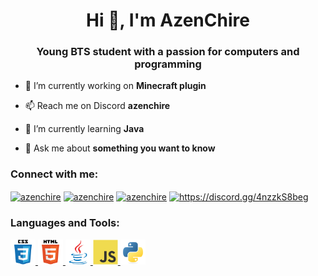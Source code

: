 <h1 align="center">Hi 👋, I'm AzenChire</h1>
<h3 align="center">Young BTS student with a passion for computers and programming</h3>

- 🔭 I’m currently working on **Minecraft plugin**

- 📫 Reach me on Discord **azenchire**

- 🌱 I’m currently learning **Java**

- 💬 Ask me about **something you want to know**

<h3 align="left">Connect with me:</h3>
<p align="left">
<a href="https://twitter.com/azenchire" target="blank"><img align="center" src="https://raw.githubusercontent.com/rahuldkjain/github-profile-readme-generator/master/src/images/icons/Social/twitter.svg" alt="azenchire" height="30" width="40" /></a>
<a href="https://instagram.com/azenchirel" target="blank"><img align="center" src="https://raw.githubusercontent.com/rahuldkjain/github-profile-readme-generator/master/src/images/icons/Social/instagram.svg" alt="azenchire" height="30" width="40" /></a>
<a href="https://www.youtube.com/c/azenchire](https://www.youtube.com/channel/UCToBiQFdPkDJji9Qact_q9A" target="blank"><img align="center" src="https://raw.githubusercontent.com/rahuldkjain/github-profile-readme-generator/master/src/images/icons/Social/youtube.svg" alt="azenchire" height="30" width="40" /></a>
<a href="https://discord.gg/4nzzkS8beg" target="blank"><img align="center" src="https://raw.githubusercontent.com/rahuldkjain/github-profile-readme-generator/master/src/images/icons/Social/discord.svg" alt="https://discord.gg/4nzzkS8beg" height="30" width="40" /></a>
</p>

<h3 align="left">Languages and Tools:</h3>
<p align="left"> <a href="https://www.w3schools.com/css/" target="_blank" rel="noreferrer"> <img src="https://raw.githubusercontent.com/devicons/devicon/master/icons/css3/css3-original-wordmark.svg" alt="css3" width="40" height="40"/> </a> <a href="https://www.w3.org/html/" target="_blank" rel="noreferrer"> <img src="https://raw.githubusercontent.com/devicons/devicon/master/icons/html5/html5-original-wordmark.svg" alt="html5" width="40" height="40"/> </a> <a href="https://www.java.com" target="_blank" rel="noreferrer"> <img src="https://raw.githubusercontent.com/devicons/devicon/master/icons/java/java-original.svg" alt="java" width="40" height="40"/> </a> <a href="https://developer.mozilla.org/en-US/docs/Web/JavaScript" target="_blank" rel="noreferrer"> <img src="https://raw.githubusercontent.com/devicons/devicon/master/icons/javascript/javascript-original.svg" alt="javascript" width="40" height="40"/> </a> <a href="https://www.python.org" target="_blank" rel="noreferrer"> <img src="https://raw.githubusercontent.com/devicons/devicon/master/icons/python/python-original.svg" alt="python" width="40" height="40"/> </a> </p>
